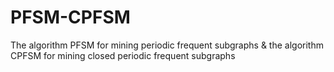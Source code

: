 # PFSM-CPFSM
The algorithm PFSM for mining periodic frequent subgraphs &amp; the algorithm CPFSM for mining closed periodic frequent subgraphs
